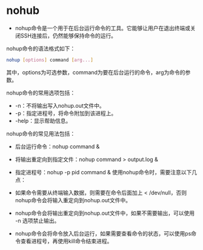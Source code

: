 # nohub

- nohup命令是一个用于在后台运行命令的工具。它能够让用户在退出终端或关闭SSH连接后，仍然能够保持命令的运行。

nohup命令的语法格式如下：

```bash
nohup [options] command [arg...]
```
其中，options为可选参数，command为要在后台运行的命令，arg为命令的参数。

nohup命令的常用选项包括：
- -n：不将输出写入nohup.out文件中。
- -p：指定进程号，将命令附加到该进程上。
- -help：显示帮助信息。

nohup命令的常见用法包括：
- 后台运行命令：nohup command &
- 将输出重定向到指定文件：nohup command > output.log &
- 指定进程号：nohup -p pid command &
使用nohup命令时，需要注意以下几点：

- 如果命令需要从终端输入数据，则需要在命令后面加上 < /dev/null，否则nohup命令会将输入重定向到nohup.out文件中。
- nohup命令会将输出重定向到nohup.out文件中，如果不需要输出，可以使用 -n 选项禁止输出。
- nohup命令会将命令放入后台运行，如果需要查看命令的状态，可以使用ps命令查看进程号，再使用kill命令结束进程。
